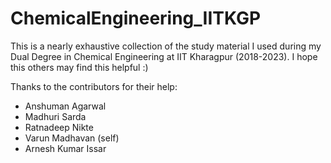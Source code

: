 # ChemicalEngineering_IITKGP

This is a nearly exhaustive collection of the study material I used during my Dual Degree in Chemical Engineering at IIT Kharagpur (2018-2023). I hope this others may find this helpful :) 

Thanks to the contributors for their help: 

- Anshuman Agarwal
- Madhuri Sarda
- Ratnadeep Nikte
- Varun Madhavan (self)
- Arnesh Kumar Issar
